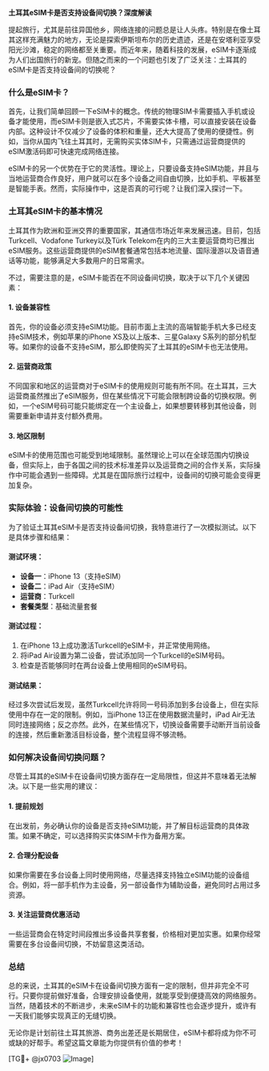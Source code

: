 **土耳其eSIM卡是否支持设备间切换？深度解读**

提起旅行，尤其是前往异国他乡，网络连接的问题总是让人头疼。特别是在像土耳其这样充满魅力的地方，无论是探索伊斯坦布尔的历史遗迹，还是在安塔利亚享受阳光沙滩，稳定的网络都至关重要。而近年来，随着科技的发展，eSIM卡逐渐成为人们出国旅行的新宠。但随之而来的一个问题也引发了广泛关注：土耳其的eSIM卡是否支持设备间的切换呢？

### 什么是eSIM卡？

首先，让我们简单回顾一下eSIM卡的概念。传统的物理SIM卡需要插入手机或设备才能使用，而eSIM卡则是嵌入式芯片，不需要实体卡槽，可以直接安装在设备内部。这种设计不仅减少了设备的体积和重量，还大大提高了使用的便捷性。例如，当你从国内飞往土耳其时，无需购买实体SIM卡，只需通过运营商提供的eSIM激活码即可快速完成网络连接。

eSIM卡的另一个优势在于它的灵活性。理论上，只要设备支持eSIM功能，并且与当地运营商合作良好，用户就可以在多个设备之间自由切换，比如手机、平板甚至是智能手表。然而，实际操作中，这是否真的可行呢？让我们深入探讨一下。

### 土耳其eSIM卡的基本情况

土耳其作为欧洲和亚洲交界的重要国家，其通信市场近年来发展迅速。目前，包括Turkcell、Vodafone Turkey以及Türk Telekom在内的三大主要运营商均已推出eSIM服务。这些运营商提供的eSIM套餐通常包括本地流量、国际漫游以及语音通话等功能，能够满足大多数用户的日常需求。

不过，需要注意的是，eSIM卡能否在不同设备间切换，取决于以下几个关键因素：

#### 1. **设备兼容性**
   首先，你的设备必须支持eSIM功能。目前市面上主流的高端智能手机大多已经支持eSIM技术，例如苹果的iPhone XS及以上版本、三星Galaxy S系列的部分机型等。如果你的设备不支持eSIM，那么即使购买了土耳其的eSIM卡也无法使用。

#### 2. **运营商政策**
   不同国家和地区的运营商对于eSIM卡的使用规则可能有所不同。在土耳其，三大运营商虽然推出了eSIM服务，但在某些情况下可能会限制跨设备的切换权限。例如，一个eSIM号码可能只能绑定在一个主设备上，如果想要转移到其他设备，则需要重新申请并支付额外费用。

#### 3. **地区限制**
   eSIM卡的使用范围也可能受到地域限制。虽然理论上可以在全球范围内切换设备，但实际上，由于各国之间的技术标准差异以及运营商之间的合作关系，实际操作中可能会遇到一些障碍。尤其是在国际旅行过程中，设备间的切换可能会变得更加复杂。

### 实际体验：设备间切换的可能性

为了验证土耳其eSIM卡是否支持设备间切换，我特意进行了一次模拟测试。以下是具体步骤和结果：

#### 测试环境：
- **设备一**：iPhone 13（支持eSIM）
- **设备二**：iPad Air（支持eSIM）
- **运营商**：Turkcell
- **套餐类型**：基础流量套餐

#### 测试过程：
1. 在iPhone 13上成功激活Turkcell的eSIM卡，并正常使用网络。
2. 将iPad Air设置为第二设备，尝试添加同一个Turkcell的eSIM号码。
3. 检查是否能够同时在两台设备上使用相同的eSIM号码。

#### 测试结果：
经过多次尝试后发现，虽然Turkcell允许将同一号码添加到多台设备上，但在实际使用中存在一定的限制。例如，当iPhone 13正在使用数据流量时，iPad Air无法同时连接网络；反之亦然。此外，在某些情况下，切换设备需要手动断开当前设备的连接，然后重新激活目标设备，整个流程显得不够流畅。

### 如何解决设备间切换问题？

尽管土耳其的eSIM卡在设备间切换方面存在一定局限性，但这并不意味着无法解决。以下是一些实用的建议：

#### 1. **提前规划**
   在出发前，务必确认你的设备是否支持eSIM功能，并了解目标运营商的具体政策。如果不确定，可以选择购买实体SIM卡作为备用方案。

#### 2. **合理分配设备**
   如果你需要在多台设备上同时使用网络，尽量选择支持独立eSIM功能的设备组合。例如，将一部手机作为主设备，另一部设备作为辅助设备，避免同时占用过多资源。

#### 3. **关注运营商优惠活动**
   一些运营商会在特定时间段推出多设备共享套餐，价格相对更加实惠。如果你经常需要在多台设备间切换，不妨留意这类活动。

### 总结

总的来说，土耳其的eSIM卡在设备间切换方面有一定的限制，但并非完全不可行。只要你提前做好准备，合理安排设备使用，就能享受到便捷高效的网络服务。当然，随着技术的不断进步，未来eSIM卡的功能和兼容性也会逐步提升，或许有一天我们能够实现真正的无缝切换。

无论你是计划前往土耳其旅游、商务出差还是长期居住，eSIM卡都将成为你不可或缺的好帮手。希望这篇文章能为你提供有价值的参考！

[TG💪+ @jx0703 ![Image](https://github.com/user-attachments/assets/dbca1d08-cadb-493c-b0ec-ad6f7a83f270)]